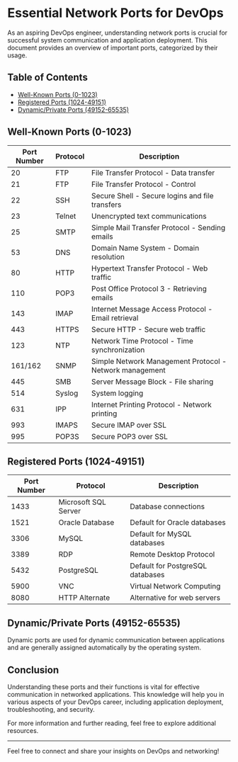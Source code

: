 
# Essential Network Ports for DevOps

As an aspiring DevOps engineer, understanding network ports is crucial for successful system communication and application deployment. This document provides an overview of important ports, categorized by their usage.

## Table of Contents
- [Well-Known Ports (0-1023)](#well-known-ports-0-1023)
- [Registered Ports (1024-49151)](#registered-ports-1024-49151)
- [Dynamic/Private Ports (49152-65535)](#dynamicprivate-ports-49152-65535)

## Well-Known Ports (0-1023)

| Port Number | Protocol | Description                               |
|-------------|----------|-------------------------------------------|
| 20          | FTP      | File Transfer Protocol - Data transfer     |
| 21          | FTP      | File Transfer Protocol - Control           |
| 22          | SSH      | Secure Shell - Secure logins and file transfers |
| 23          | Telnet   | Unencrypted text communications            |
| 25          | SMTP     | Simple Mail Transfer Protocol - Sending emails |
| 53          | DNS      | Domain Name System - Domain resolution     |
| 80          | HTTP     | Hypertext Transfer Protocol - Web traffic  |
| 110         | POP3     | Post Office Protocol 3 - Retrieving emails |
| 143        | IMAP     | Internet Message Access Protocol - Email retrieval |
| 443         | HTTPS    | Secure HTTP - Secure web traffic           |
| 123         | NTP      | Network Time Protocol - Time synchronization |
| 161/162     | SNMP     | Simple Network Management Protocol - Network management |
| 445         | SMB      | Server Message Block - File sharing        |
| 514         | Syslog   | System logging                             |
| 631         | IPP      | Internet Printing Protocol - Network printing |
| 993         | IMAPS    | Secure IMAP over SSL                      |
| 995         | POP3S    | Secure POP3 over SSL                      |

## Registered Ports (1024-49151)

| Port Number | Protocol            | Description                             |
|-------------|---------------------|-----------------------------------------|
| 1433        | Microsoft SQL Server | Database connections                    |
| 1521        | Oracle Database      | Default for Oracle databases            |
| 3306        | MySQL                | Default for MySQL databases             |
| 3389        | RDP                  | Remote Desktop Protocol                 |
| 5432        | PostgreSQL          | Default for PostgreSQL databases        |
| 5900        | VNC                  | Virtual Network Computing                |
| 8080        | HTTP Alternate       | Alternative for web servers              |

## Dynamic/Private Ports (49152-65535)

Dynamic ports are used for dynamic communication between applications and are generally assigned automatically by the operating system.

## Conclusion

Understanding these ports and their functions is vital for effective communication in networked applications. This knowledge will help you in various aspects of your DevOps career, including application deployment, troubleshooting, and security.

For more information and further reading, feel free to explore additional resources.

---

Feel free to connect and share your insights on DevOps and networking!
